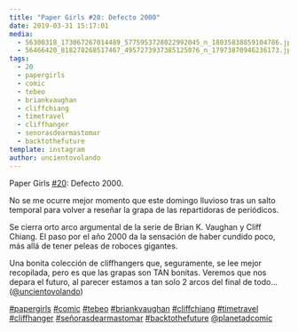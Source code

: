 ```yaml
---
title: "Paper Girls #20: Defecto 2000"
date: 2019-03-31 15:17:01
media: 
  - 56300318_173067267014489_5775953728022992045_n_18035838859104786.jpg
  - 56466420_818278268517467_4957273937385125076_n_17973870946236173.jpg
tags: 
  - 20
  - papergirls
  - comic
  - tebeo
  - briankvaughan
  - cliffchiang
  - timetravel
  - cliffhanger
  - senorasdearmastomar
  - backtothefuture
template: instagram
author: uncientovolando
---
```


Paper Girls [#20](/tags/20): Defecto 2000.

No se me ocurre mejor momento que este domingo lluvioso tras un salto temporal para volver a reseñar la grapa de las repartidoras de periódicos.

Se cierra orto arco argumental de la serie de Brian K. Vaughan y Cliff Chiang. El paso por el año 2000 da la sensación de haber cundido poco, más allá de tener peleas de roboces gigantes.

Una bonita colección de cliffhangers que, seguramente, se lee mejor recopilada, pero es que las grapas son TAN bonitas. 
Veremos que nos depara el futuro, al parecer estamos a tan solo 2 arcos del final de todo... ([@uncientovolando](https://instagram.com/uncientovolando))






[#papergirls](/tags/papergirls) [#comic](/tags/comic) [#tebeo](/tags/tebeo) [#briankvaughan](/tags/briankvaughan) [#cliffchiang](/tags/cliffchiang) [#timetravel](/tags/timetravel) [#cliffhanger](/tags/cliffhanger) [#señorasdearmastomar](/tags/senorasdearmastomar) [#backtothefuture](/tags/backtothefuture) [@planetadcomic](https://instagram.com/planetadcomic)
